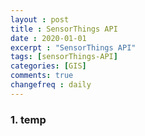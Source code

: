 ```yaml
---
layout : post
title : SensorThings API
date : 2020-01-01
excerpt : "SensorThings API"
tags: [sensorThings-API]
categories: [GIS]
comments: true
changefreq : daily
---
```


### 1. temp

